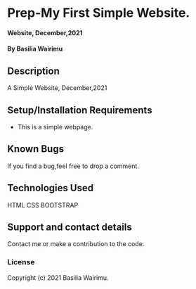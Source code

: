 # Prep-My First Simple Website.
#### Website, December,2021
#### By **Basilia Wairimu**
## Description
A Simple Website, December,2021
## Setup/Installation Requirements
* This is a simple webpage.
## Known Bugs
If you find a bug,feel free to drop a comment.
## Technologies Used
HTML 
CSS
BOOTSTRAP
## Support and contact details
Contact me or make a contribution to the code.
### License
Copyright (c) 2021 Basilia Wairimu.